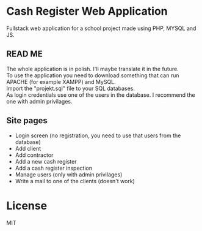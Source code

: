 # Cash Register Web Application

Fullstack web application for a school project made using PHP, MYSQL and JS.

## READ ME
The whole application is in polish. I'll maybe translate it in the future.  
To use the application you need to download something that can run APACHE (for example XAMPP) and MySQL.  
Import the "projekt.sql" file to your SQL databases.  
As login credentials use one of the users in the database. I recommend the one with admin privilages.

## Site pages
- Login screen (no registration, you need to use that users from the database)
- Add client
- Add contractor
- Add a new cash register
- Add a cash register inspection
- Manage users (only with admin privilages)
- Write a mail to one of the clients (doesn't work)

# License
MIT
